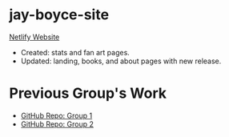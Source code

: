 # jay-boyce-site

[Netlify Website](https://jboyce.netlify.app/)

- Created: stats and fan art pages.
- Updated: landing, books, and about pages with new release.


# Previous Group's Work
- [GitHub Repo: Group 1](https://github.com/tyelf22/jay-boyce)
- [GitHub Repo: Group 2](https://github.com/dpenciso/jay-boyce-site)

